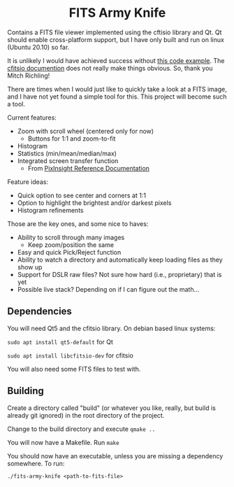 <h1 align="center">
  FITS Army Knife
</h1>

Contains a FITS file viewer implemented using the cftisio library and Qt. Qt should enable cross-platform support, but I have only built and run on linux (Ubuntu 20.10) so far.

It is unlikely I would have achieved success without [this code example](https://github.com/richmit/ex-CFITSIO/blob/master/fits2tga.c). The
[cfitsio documention](https://heasarc.gsfc.nasa.gov/docs/software/fitsio/c/c_user/cfitsio.html) does not really make things obvious. So, thank you Mitch Richling!

There are times when I would just like to quickly take a look at a FITS image, and I have not yet found a simple tool for this. This project
will become such a tool.

Current features:

- Zoom with scroll wheel (centered only for now)
  - Buttons for 1:1 and zoom-to-fit
- Histogram
- Statistics (min/mean/median/max)
- Integrated screen transfer function
  - From [PixInsight Reference Documentation](https://pixinsight.com/doc/docs/XISF-1.0-spec/XISF-1.0-spec.html#__XISF_Data_Objects_:_XISF_Image_:_Display_Function__)

Feature ideas:

- Quick option to see center and corners at 1:1
- Option to highlight the brightest and/or darkest pixels
- Histogram refinements

Those are the key ones, and some nice to haves:

- Ability to scroll through many images
  - Keep zoom/position the same
- Easy and quick Pick/Reject function
- Ability to watch a directory and automatically keep loading files as they show up
- Support for DSLR raw files? Not sure how hard (i.e., proprietary) that is yet
- Possible live stack? Depending on if I can figure out the math...

## Dependencies

You will need Qt5 and the cfitsio library. On debian based linux systems:

`sudo apt install qt5-default` for Qt

`sudo apt install libcfitsio-dev` for cfitsio

You will also need some FITS files to test with.

## Building

Create a directory called "build" (or whatever you like, really, but build is already git ignored) in the root directory of the project.

Change to the build directory and execute `qmake ..`

You will now have a Makefile. Run `make`

You should now have an executable, unless you are missing a dependency somewhere. To run:

`./fits-army-knife <path-to-fits-file>`
